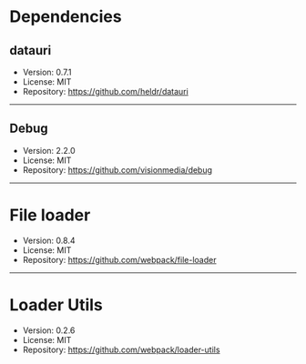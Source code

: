 # Dependencies
## datauri
* Version: 0.7.1
* License: MIT
* Repository: https://github.com/heldr/datauri
----
## Debug
* Version: 2.2.0
* License: MIT
* Repository: https://github.com/visionmedia/debug
----
# File loader
* Version: 0.8.4
* License: MIT
* Repository: https://github.com/webpack/file-loader
----
# Loader Utils
* Version: 0.2.6
* License: MIT
* Repository: https://github.com/webpack/loader-utils
